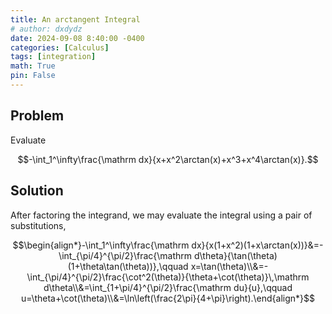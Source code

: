 ```yaml
---
title: An arctangent Integral
# author: dxdydz
date: 2024-09-08 8:40:00 -0400
categories: [Calculus]
tags: [integration]
math: True
pin: False
---
```


## Problem

Evaluate

$$-\int_1^\infty\frac{\mathrm dx}{x+x^2\arctan(x)+x^3+x^4\arctan(x)}.$$

## Solution

After factoring the integrand, we may evaluate the integral using a pair of substitutions,

$$\begin{align*}-\int_1^\infty\frac{\mathrm dx}{x(1+x^2)(1+x\arctan(x))}&=-\int_{\pi/4}^{\pi/2}\frac{\mathrm d\theta}{\tan(\theta)(1+\theta\tan(\theta))},\qquad x=\tan(\theta)\\&=-\int_{\pi/4}^{\pi/2}\frac{\cot^2(\theta)}{\theta+\cot(\theta)}\,\mathrm d\theta\\&=\int_{1+\pi/4}^{\pi/2}\frac{\mathrm du}{u},\qquad u=\theta+\cot(\theta)\\&=\ln\left(\frac{2\pi}{4+\pi}\right).\end{align*}$$